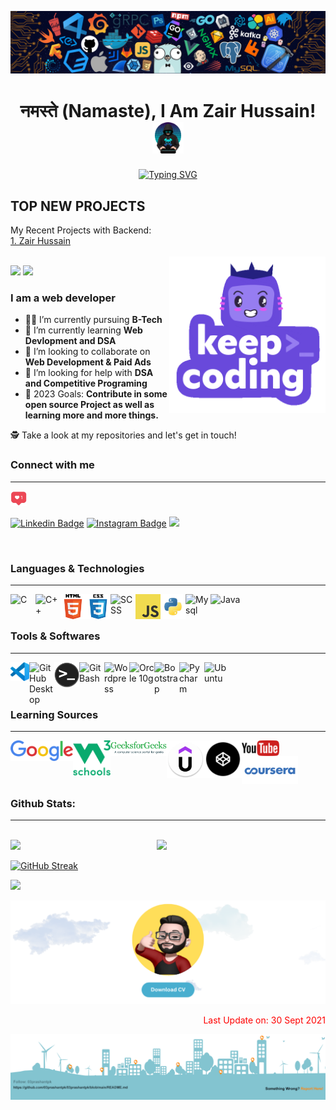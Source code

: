 ![](https://github.com/zairhussain07/zairhussain07/blob/master/assets/header.png)

<h1 align="center">
नमस्ते (Namaste), I Am Zair Hussain! <img src="https://github.com/zairhussain07/zairhussain07/blob/master/assets/coding_.png" width="50px"> <br>
</h1>

<center>

[![Typing SVG](https://readme-typing-svg.demolab.com?font=Fira+Code&pause=1000&width=1080&center=true&lines=Welcome+To+My+Github+Profile;I'm+A+Full+Stack+Developer%2C;A+Digital+Marketer%2C;And+A+Freelancer)](https://git.io/typing-svg)

 </center>
 
 ## TOP NEW PROJECTS
 My Recent Projects with Backend: <br>
 <a href="https://zairhussain.tech/">1. Zair Hussain</a> <br>
<br>
<img align="right" alt="coding" width="250" src="https://github.com/zairhussain07/zairhussain07/blob/master/assets/keep_coding.gif">

![](https://komarev.com/ghpvc/?username=zairhussain07&color=ff0000&label=Welcome,+Please+Come+In+Visitor) ![](https://hit.yhype.me/github/profile?user_id=43730425)<br>

### I am a web developer

- 👨‍🏭 I’m currently pursuing **B-Tech** <br>
- 🏫 I’m currently learning **Web Devlopment and DSA** <br>
- 🙌 I’m looking to collaborate on **Web Development & Paid Ads** <br>
- 🤔 I’m looking for help with **DSA and Competitive Programing**<br>
- 🥅 2023 Goals: **Contribute in some open source Project as well as learning more and more things.** <br>

🕵 Take a look at my repositories and let's get in touch!<br>

### Connect with me

<hr/>

<img width="26" src="https://github.com/zairhussain07/zairhussain07/blob/master/assets/like.png">

[![Linkedin Badge](https://img.shields.io/badge/-zairhussain-blue?style=flat-square&logo=Linkedin&logoColor=white&link=https://www.linkedin.com/in/zairhussain/)](https://www.linkedin.com/in/zairhussain/)
[![Instagram Badge](https://img.shields.io/badge/-@zair_hussain07-E4405F?style=flat-square&logo=instagram&logoColor=white&link=https://www.instagram.com/zair_hussain07)](https://www.instagram.com/zair_hussain07)
![](https://komarev.com/ghpvc/?username=zairhussain07&color=blue)


<!--
```
https://open.spotify.com/user/31gms3hlihdvvu6bwlnvzpig7qny?si=8e812ed666f24c50
```
-->

<br>

### Languages & Technologies

<hr/>

<img align="left" alt="C" width="40px" src="https://upload.wikimedia.org/wikipedia/commons/thumb/1/18/C_Programming_Language.svg/1200px-C_Programming_Language.svg.png" />
<img align="left" alt="C++" width="40px" src="https://user-images.githubusercontent.com/42747200/46140125-da084900-c26d-11e8-8ea7-c45ae6306309.png" />
<img align="left" alt="HTML5" width="40px" src="https://raw.githubusercontent.com/github/explore/80688e429a7d4ef2fca1e82350fe8e3517d3494d/topics/html/html.png" />
<img align="left" alt="CSS3" width="40px" src="https://raw.githubusercontent.com/github/explore/80688e429a7d4ef2fca1e82350fe8e3517d3494d/topics/css/css.png" />
<img align="left" alt="SCSS" width="40px" src="https://sass-lang.com/assets/img/styleguide/seal-color-aef0354c.png" />
<img align="left" alt="JavaScript" width="40px" src="https://raw.githubusercontent.com/github/explore/80688e429a7d4ef2fca1e82350fe8e3517d3494d/topics/javascript/javascript.png" />
<img align="left" alt="Python" width="40px" src="https://raw.githubusercontent.com/github/explore/80688e429a7d4ef2fca1e82350fe8e3517d3494d/topics/python/python.png" />
<img align="left" alt="Mysql" width="40px" src="https://www.mysql.com/common/logos/logo-mysql-170x115.png" />
<img align="left" alt="Java" width="50px" src="https://dev.java/assets/images/java-logo-vector.png" />

<br><br>


### Tools & Softwares

<hr/>

<img align="left" alt="Visual Studio Code" width="30px" src="https://raw.githubusercontent.com/github/explore/80688e429a7d4ef2fca1e82350fe8e3517d3494d/topics/visual-studio-code/visual-studio-code.png" />
<img align="left" alt="GitHub Desktop" width="40px" src="https://static.techspot.com/images2/downloads/topdownload/2021/04/2021-04-07-ts3_thumbs-8ba.png" />
<img align="left" alt="Terminal" width="40px" src="https://raw.githubusercontent.com/github/explore/80688e429a7d4ef2fca1e82350fe8e3517d3494d/topics/terminal/terminal.png" />
<img align="left" alt="GitBash" width="40px" src="https://git-scm.com/images/logos/downloads/Git-Icon-1788C.png" />
<img align="left" alt="Wordpress" width="40px" src="https://upload.wikimedia.org/wikipedia/commons/thumb/9/93/Wordpress_Blue_logo.png/1200px-Wordpress_Blue_logo.png" />
<img align="left" alt="Orcle 10g" width="40px" src="https://i.pinimg.com/236x/e3/b7/9d/e3b79dd42a03cbb6f658ae3efc5e3d5c--oracle-g-bangs.jpg" />
<img align="left" alt="Bootstrap" width="40px" src="https://upload.wikimedia.org/wikipedia/commons/thumb/b/b2/Bootstrap_logo.svg/2560px-Bootstrap_logo.svg.png" />
<img align="left" alt="Pycharm" width="40px" src="https://upload.wikimedia.org/wikipedia/commons/thumb/1/1d/PyCharm_Icon.svg/1200px-PyCharm_Icon.svg.png" />
<img align="left" alt="Ubuntu" width="40px" src="https://assets.ubuntu.com/v1/57a889f6-ubuntu-logo112.png" />
<br><br><br>

### Learning Sources

<hr/>

<img align="left" alt="Google" width="100px" src="https://github.com/zairhussain07/zairhussain07/blob/master/assets/google-2015-google-new-google-icon.svg" />
<img align="left" alt="W3school" width="60px" src="https://github.com/zairhussain07/zairhussain07/blob/master/assets/w3school.png" />
<img align="left" alt="gfg" width="90px" src="https://github.com/zairhussain07/zairhussain07/blob/master/assets/geeksforgeeks-17.png" />
<img align="left" alt="Udemy" width="60px" src="https://github.com/zairhussain07/zairhussain07/blob/master/assets/udemy.webp" />
<img align="left" alt="Codepen" width="60px" src="https://github.com/zairhussain07/zairhussain07/blob/master/assets/social-32-512.webp" />
<img align="left" alt="YouTube" width="60px" src="https://github.com/zairhussain07/zairhussain07/blob/master/assets/youtube.webp" />
<img align="left" alt="coursera" width="90px" src="https://github.com/zairhussain07/zairhussain07/blob/master/assets/coursera_logo_icon.png" />

<br><br><br><br>

### Github Stats:

<hr/>
<br>

<img align="right" width="270" src="https://octodex.github.com/images/daftpunktocat-thomas.gif">
<img src="https://github-readme-stats.anuraghazra1.vercel.app/api/top-langs/?username=zairhussain07&layout=compact&theme=blue-green" />

[![GitHub Streak](http://github-readme-streak-stats.herokuapp.com?user=zairhussain07&theme=tokyonight_duo&dates=28DDB7&fire=DD2727&sideLabels=DD7F19&ring=12B6DD&currStreakNum=DD2727&border=65EAD0B7)](https://git.io/streak-stats)

![](https://activity-graph.herokuapp.com/graph?username=zairhussain07&theme=github)

<p align="center">
<a href="https://diligentcreator.ml/u/admin" target="_blank">
 
![](https://github.com/zairhussain07/zairhussain07/blob/master/assets/profile-cloud.png)
  
</a>
</p>

<p style="color: red;" align="right" >Last Update on: 30 Sept 2021 </p>

<a href="https://www.linkedin.com/in/zairhussain/">

![](https://github.com/zairhussain07/zairhussain07/blob/master/assets/footer2.png)

</a>

<!--Created By Prashant Kumar - linkedin: https://linkedin.com/in/zairhussain07 Github: https://github.com/zairhussain07 ----->

